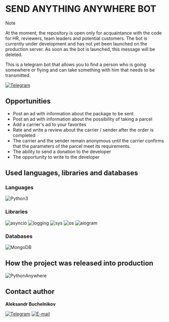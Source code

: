 # SEND ANYTHING ANYWHERE BOT

> [!NOTE]
> At the moment, the repository is open only for acquaintance with the code for HR, reviewers, team leaders and potential customers.
> The bot is currently under development and has not yet been launched on the production server. As soon as the bot is launched, this message will be deleted.

This is a telegram bot that allows you to find a person who is going somewhere or flying and can take something with him that needs to be transmitted.

[![Telegram](https://img.shields.io/badge/-Send_Anything_Anywhere_Bot-black?style=for-the-badge&logo=Telegram)](https://t.me/SendAnythingAnywhereBot)

## Opportunities

- Post an ad with information about the package to be sent
- Post an ad with information about the possibility of taking a parcel
- Add a carrier's ad to your favorites
- Rate and write a review about the carrier / sender after the order is completed
- The carrier and the sender remain anonymous until the carrier confirms that the parameters of the parcel meet its requirements.
- The ability to send a donation to the developer
- The opportunity to write to the developer

## Used languages, libraries and databases

### Languages

![Python3](https://img.shields.io/badge/-Python3-black?style=for-the-badge&logo=Python)

### Libraries

![asyncio](https://img.shields.io/badge/-asyncio-black?style=for-the-badge&logo=asyncio)
![logging](https://img.shields.io/badge/-logging-black?style=for-the-badge&logo=logging)
![sys](https://img.shields.io/badge/-sys-black?style=for-the-badge&logo=sys)
![os](https://img.shields.io/badge/-os-black?style=for-the-badge&logo=os)
![aiogram](https://img.shields.io/badge/-aiogram-black?style=for-the-badge&logo=aiogram)

### Databases

![MongoDB](https://img.shields.io/badge/-MongoDB-black?style=for-the-badge&logo=MongoDB)

## How the project was released into production

![PythonAnywhere](https://img.shields.io/badge/-PythonAnywhere-black?style=for-the-badge&logo=PythonAnywhere)

## Contact author

**Aleksandr Buchelnikov**

[![Telegram](https://img.shields.io/badge/-Telegram-black?style=for-the-badge&logo=Telegram)](https://t.me/aleksandr_buchelnikov)
[![E-mail](https://img.shields.io/badge/-E_mail-black?style=for-the-badge&logo=Gmail)](mailto:al.buchelnikov@gmail.com)